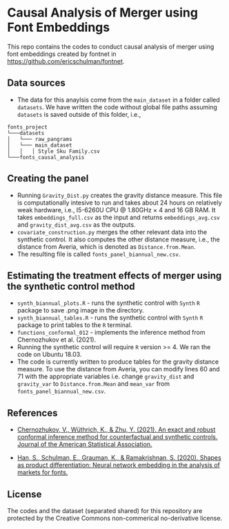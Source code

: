 # Causal Analysis of Merger using Font Embeddings

This repo contains the codes to conduct causal analysis of merger using font embeddings created by fontnet in https://github.com/ericschulman/fontnet.

## Data sources
* The data for this anaylsis come from the `main_dataset` in a folder called `datasets`. We have written the code without global file paths assuming `datasets` is saved outside of this folder, i.e., 

```
fonts_project    
└───datasets
│   └─── raw_pangrams
│   └─── main_dataset
│   │   │ Style Sku Family.csv
└───fonts_causal_analysis
```

## Creating the panel
* Running `Gravity_Dist.py` creates the gravity distance measure. This file is computationally intesive to run and takes about 24 hours on relatively weak hardware, i.e., I5-6260U CPU @ 1.80GHz × 4 and 16 GB RAM. It takes `embeddings_full.csv` as the input and returns `embeddings_avg.csv` and `gravity_dist_avg.csv` as the outputs.
* `covariate_construction.py` merges the other relevant data into the synthetic control. It also computes the other distance measure, i.e., the distance from Averia, which is denoted as `Distance.from.Mean`.
* The resulting file is called `fonts_panel_biannual_new.csv`.

## Estimating the treatment effects of merger using the synthetic control method
* `synth_biannual_plots.R` - runs the synthetic control with `Synth` `R` package to save .png image in the directory.
* `synth_biannual_tables.R` - runs the synthetic control with `Synth` `R` package to print tables to the `R` terminal.
* `functions_conformal_012` - implements the inference method from Chernozhukov et al. (2021).
* Running the synthetic control will require `R` version >= 4. We ran the code on Ubuntu 18.03. 
* The code is currently written to produce tables for the gravity distance measure. To use the distance from Averia, you can modify lines 60 and 71 with the appropriate variables i.e. change `gravity_dist` and `gravity_var` to `Distance.from.Mean` and `mean_var` from `fonts_panel_biannual_new.csv`.

## References
* [Chernozhukov, V., Wüthrich, K., & Zhu, Y. (2021). An exact and robust conformal inference method for counterfactual and synthetic controls. Journal of the American Statistical Association.](https://arxiv.org/abs/1712.09089)

* [Han, S., Schulman, E., Grauman, K., & Ramakrishnan, S. (2020). Shapes as product differentiation: Neural network embedding in the analysis of markets for fonts.](https://sites.google.com/site/universs01/mypdf/font_embedding.pdf)


## License

The codes and the dataset (separated shared) for this repository are protected by the Creative Commons non-commerical no-derivative license.
